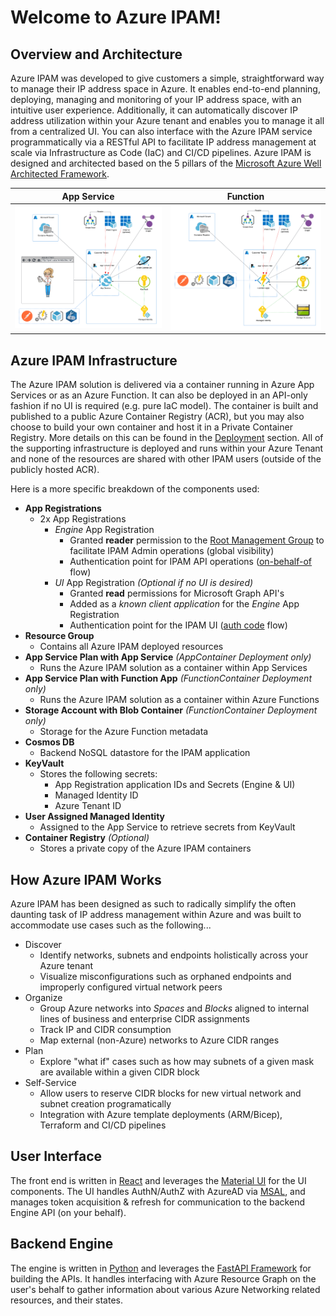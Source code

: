 # Welcome to Azure IPAM!

<!-- 
Guidelines on README format: https://review.docs.microsoft.com/help/onboard/admin/samples/concepts/readme-template?branch=master

Guidance on onboarding samples to docs.microsoft.com/samples: https://review.docs.microsoft.com/help/onboard/admin/samples/process/onboarding?branch=master

Taxonomies for products and languages: https://review.docs.microsoft.com/new-hope/information-architecture/metadata/taxonomies?branch=master
-->

## Overview and Architecture
Azure IPAM was developed to give customers a simple, straightforward way to manage their IP address space in Azure. It enables end-to-end planning, deploying, managing and monitoring of your IP address space, with an intuitive user experience. Additionally, it can automatically discover IP address utilization within your Azure tenant and enables you to manage it all from a centralized UI. You can also interface with the Azure IPAM service programmatically via a RESTful API to facilitate IP address management at scale via Infrastructure as Code (IaC) and CI/CD pipelines. Azure IPAM is designed and architected based on the 5 pillars of the [Microsoft Azure Well Architected Framework](https://docs.microsoft.com/en-us/azure/architecture/framework/).

| App Service                                                      | Function                                                                   |
:-----------------------------------------------------------------:|:---------------------------------------------------------------------------:
| ![IPAM Architecture](./images/ipam_architecture_full.png ':size=70%') | ![IPAM Architecture](./images/ipam_architecture_function.png ':size=70%') |

## Azure IPAM Infrastructure
The Azure IPAM solution is delivered via a container running in Azure App Services or as an Azure Function. It can also be deployed in an API-only fashion if no UI is required (e.g. pure IaC model). The container is built and published to a public Azure Container Registry (ACR), but you may also choose to build your own container and host it in a Private Container Registry. More details on this can be found in the [Deployment](./deployment/README.md) section. All of the supporting infrastructure is deployed and runs within your Azure Tenant and none of the resources are shared with other IPAM users (outside of the publicly hosted ACR).

Here is a more specific breakdown of the components used:

- **App Registrations**
  - 2x App Registrations
    - *Engine* App Registration
      - Granted **reader** permission to the [Root Management Group](https://learn.microsoft.com/en-us/azure/governance/management-groups/overview#root-management-group-for-each-directory) to facilitate IPAM Admin operations (global visibility)
      - Authentication point for IPAM API operations ([on-behalf-of](https://learn.microsoft.com/en-us/azure/active-directory/develop/v2-oauth2-on-behalf-of-flow) flow)
    - *UI* App Registration *(Optional if no UI is desired)*
      - Granted **read** permissions for Microsoft Graph API's
      - Added as a *known client application* for the *Engine* App Registration
      - Authentication point for the IPAM UI ([auth code](https://learn.microsoft.com/en-us/azure/active-directory/develop/v2-oauth2-auth-code-flow) flow)
- **Resource Group**
  - Contains all Azure IPAM deployed resources
- **App Service Plan with App Service** *(AppContainer Deployment only)*
  - Runs the Azure IPAM solution as a container within App Services
- **App Service Plan with Function App** *(FunctionContainer Deployment only)*
  - Runs the Azure IPAM solution as a container within Azure Functions
- **Storage Account with Blob Container** *(FunctionContainer Deployment only)*
  - Storage for the Azure Function metadata
- **Cosmos DB**
  - Backend NoSQL datastore for the IPAM application
- **KeyVault**
  - Stores the following secrets:
    - App Registration application IDs and Secrets (Engine & UI)
    - Managed Identity ID
    - Azure Tenant ID
- **User Assigned Managed Identity**
  - Assigned to the App Service to retrieve secrets from KeyVault
- **Container Registry** *(Optional)*
  - Stores a private copy of the Azure IPAM containers

## How Azure IPAM Works

Azure IPAM has been designed as such to radically simplify the often daunting task of IP address management within Azure and was built to accommodate use cases such as the following...

- Discover
  - Identify networks, subnets and endpoints holistically across your Azure tenant
  - Visualize misconfigurations such as orphaned endpoints and improperly configured virtual network peers
- Organize
  - Group Azure networks into *Spaces* and *Blocks* aligned to internal lines of business and enterprise CIDR assignments
  - Track IP and CIDR consumption
  - Map external (non-Azure) networks to Azure CIDR ranges
- Plan
  - Explore "what if" cases such as how may subnets of a given mask are available within a given CIDR block
- Self-Service
  - Allow users to reserve CIDR blocks for new virtual network and subnet creation programatically
  - Integration with Azure template deployments (ARM/Bicep), Terraform and CI/CD pipelines

## User Interface

The front end is written in [React](https://reactjs.org/) and leverages the [Material UI](https://mui.com/) for the UI components. The UI handles AuthN/AuthZ with AzureAD via [MSAL](https://learn.microsoft.com/en-us/azure/active-directory/develop/msal-overview), and manages token acquisition & refresh for communication to the backend Engine API (on your behalf).

## Backend Engine

The engine is written in [Python](https://www.python.org/) and leverages the [FastAPI Framework](https://fastapi.tiangolo.com/) for building the APIs. It handles interfacing with Azure Resource Graph on the user's behalf to gather information about various Azure Networking related resources, and their states.

